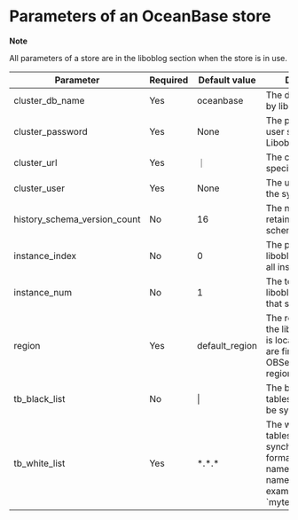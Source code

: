 Parameters of an OceanBase store 
=====================================================


**Note**



All parameters of a store are in the liboblog section when the store is in use.


|          Parameter           | Required | Default value  |                                                                                Description                                                                                |
|------------------------------|----------|----------------|---------------------------------------------------------------------------------------------------------------------------------------------------------------------------|
| cluster_db_name              | Yes      | oceanbase      | The database used by liboblog.                                                                                                                                            |
| cluster_password             | Yes      | None           | The password of the user specified by LiboblogClusterUser.                                                                                                                |
| cluster_url                  | Yes      | ｜              | The cluster URL specified at startup.                                                                                                                                     |
| cluster_user                 | Yes      | None           | The username under the sys tenant.                                                                                                                                        |
| history_schema_version_count | No       | 16             | The number of retained historical schema versions.                                                                                                                        |
| instance_index               | No       | 0              | The proportion of liboblog instances to all instances.                                                                                                                    |
| instance_num                 | No       | 1              | The total number of liboblog instances that share the load.                                                                                                               |
| region                       | Yes      | default_region | The region in which the liboblog instance is located. The logs are first pulled from OBServers in this region.                                                            |
| tb_black_list                | No       | \|             | The blacklist of the tables that will not be synchronized.                                                                                                                |
| tb_white_list                | Yes      | \*.\*.\*       | The whitelist of the tables to be synchronized, in the format of tenant name.database name.table name,  for example, `mytenant1.db1.tb1|mytenant2.db2.*`. |



